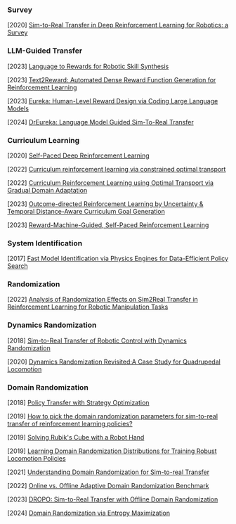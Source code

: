 ### Survey

[2020] [Sim-to-Real Transfer in Deep Reinforcement Learning for Robotics: a Survey](https://arxiv.org/abs/2009.13303)



### LLM-Guided Transfer

[2023] [Language to Rewards for Robotic Skill Synthesis](https://arxiv.org/abs/2306.08647)

[2023] [Text2Reward: Automated Dense Reward Function Generation for Reinforcement Learning](https://arxiv.org/abs/2309.11489)

[2023] [Eureka: Human-Level Reward Design via Coding Large Language Models](https://arxiv.org/abs/2310.12931)

[2024] [DrEureka: Language Model Guided Sim-To-Real Transfer](https://eureka-research.github.io/dr-eureka/)



### Curriculum Learning

[2020] [Self-Paced Deep Reinforcement Learning](https://arxiv.org/abs/2004.11812)

[2022] [Curriculum reinforcement learning via constrained optimal transport](https://proceedings.mlr.press/v162/klink22a/klink22a.pdf)

[2022] [Curriculum Reinforcement Learning using Optimal Transport via Gradual Domain Adaptation](https://arxiv.org/abs/2210.10195)

[2023] [Outcome-directed Reinforcement Learning by Uncertainty & Temporal Distance-Aware Curriculum Goal Generation](https://arxiv.org/abs/2301.11741)

[2023] [Reward-Machine-Guided, Self-Paced Reinforcement Learning](https://arxiv.org/abs/2305.16505)



### System Identification

[2017] [Fast Model Identification via Physics Engines for Data-Efficient Policy Search](https://arxiv.org/abs/1710.08893)



### Randomization

[2022] [Analysis of Randomization Effects on Sim2Real Transfer in Reinforcement Learning for Robotic Manipulation Tasks](https://arxiv.org/abs/2206.06282)



### Dynamics Randomization

[2018] [Sim-to-Real Transfer of Robotic Control with Dynamics Randomization](https://arxiv.org/abs/1710.06537)

[2020] [Dynamics Randomization Revisited:A Case Study for Quadrupedal Locomotion](https://arxiv.org/abs/2011.02404)



### Domain Randomization

[2018] [Policy Transfer with Strategy Optimization](https://arxiv.org/abs/1810.05751)

[2019] [How to pick the domain randomization parameters for sim-to-real transfer of reinforcement learning policies?](https://arxiv.org/abs/1903.11774)

[2019] [Solving Rubik's Cube with a Robot Hand](https://arxiv.org/abs/1910.07113)

[2019] [Learning Domain Randomization Distributions for Training Robust Locomotion Policies](https://arxiv.org/abs/1906.00410)

[2021] [Understanding Domain Randomization for Sim-to-real Transfer](https://arxiv.org/abs/2110.03239)

[2022] [Online vs. Offline Adaptive Domain Randomization Benchmark](https://arxiv.org/abs/2206.14661)

[2023] [DROPO: Sim-to-Real Transfer with Offline Domain Randomization](https://arxiv.org/abs/2201.08434)

[2024] [Domain Randomization via Entropy Maximization](https://arxiv.org/abs/2311.01885)